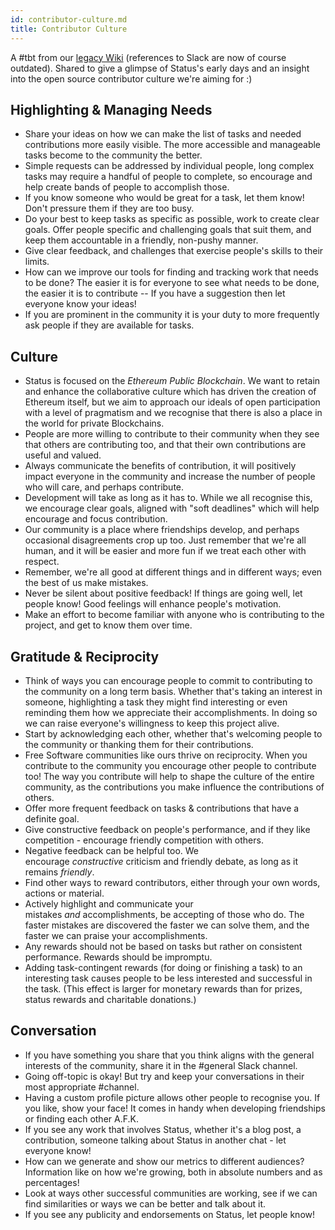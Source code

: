 ```yaml
---
id: contributor-culture.md
title: Contributor Culture
---
```


A #tbt from our [legacy Wiki](https://github.com/status-im/legacy-wiki/blob/master/archive/Getting_Involved.md) (references to Slack are now of course outdated). Shared to give a glimpse of Status's early days and an insight into the open source contributor culture we're aiming for :)

Highlighting & Managing Needs
-----------------------------

-   Share your ideas on how we can make the list of tasks and needed contributions more easily visible. The more accessible and manageable tasks become to the community the better.
-   Simple requests can be addressed by individual people, long complex tasks may require a handful of people to complete, so encourage and help create bands of people to accomplish those.
-   If you know someone who would be great for a task, let them know! Don't pressure them if they are too busy.
-   Do your best to keep tasks as specific as possible, work to create clear goals. Offer people specific and challenging goals that suit them, and keep them accountable in a friendly, non-pushy manner.
-   Give clear feedback, and challenges that exercise people's skills to their limits.
-   How can we improve our tools for finding and tracking work that needs to be done? The easier it is for everyone to see what needs to be done, the easier it is to contribute -- If you have a suggestion then let everyone know your ideas!
-   If you are prominent in the community it is your duty to more frequently ask people if they are available for tasks.

Culture
-------

-   Status is focused on the *Ethereum Public Blockchain*. We want to retain and enhance the collaborative culture which has driven the creation of Ethereum itself, but we aim to approach our ideals of open participation with a level of pragmatism and we recognise that there is also a place in the world for private Blockchains.
-   People are more willing to contribute to their community when they see that others are contributing too, and that their own contributions are useful and valued.
-   Always communicate the benefits of contribution, it will positively impact everyone in the community and increase the number of people who will care, and perhaps contribute.
-   Development will take as long as it has to. While we all recognise this, we encourage clear goals, aligned with "soft deadlines" which will help encourage and focus contribution.
-   Our community is a place where friendships develop, and perhaps occasional disagreements crop up too. Just remember that we're all human, and it will be easier and more fun if we treat each other with respect.
-   Remember, we're all good at different things and in different ways; even the best of us make mistakes.
-   Never be silent about positive feedback! If things are going well, let people know! Good feelings will enhance people's motivation.
-   Make an effort to become familiar with anyone who is contributing to the project, and get to know them over time.

Gratitude & Reciprocity
-----------------------

-   Think of ways you can encourage people to commit to contributing to the community on a long term basis. Whether that's taking an interest in someone, highlighting a task they might find interesting or even reminding them how we appreciate their accomplishments. In doing so we can raise everyone's willingness to keep this project alive.
-   Start by acknowledging each other, whether that's welcoming people to the community or thanking them for their contributions.
-   Free Software communities like ours thrive on reciprocity. When you contribute to the community you encourage other people to contribute too! The way you contribute will help to shape the culture of the entire community, as the contributions you make influence the contributions of others.
-   Offer more frequent feedback on tasks & contributions that have a definite goal.
-   Give constructive feedback on people's performance, and if they like competition - encourage friendly competition with others.
-   Negative feedback can be helpful too. We encourage *constructive* criticism and friendly debate, as long as it remains *friendly*.
-   Find other ways to reward contributors, either through your own words, actions or material.
-   Actively highlight and communicate your mistakes *and* accomplishments, be accepting of those who do. The faster mistakes are discovered the faster we can solve them, and the faster we can praise your accomplishments.
-   Any rewards should not be based on tasks but rather on consistent performance. Rewards should be impromptu.
-   Adding task-contingent rewards (for doing or finishing a task) to an interesting task causes people to be less interested and successful in the task. (This effect is larger for monetary rewards than for prizes, status rewards and charitable donations.)

Conversation
------------

-   If you have something you share that you think aligns with the general interests of the community, share it in the #general Slack channel.
-   Going off-topic is okay! But try and keep your conversations in their most appropriate #channel.
-   Having a custom profile picture allows other people to recognise you. If you like, show your face! It comes in handy when developing friendships or finding each other A.F.K.
-   If you see any work that involves Status, whether it's a blog post, a contribution, someone talking about Status in another chat - let everyone know!
-   How can we generate and show our metrics to different audiences? Information like on how we're growing, both in absolute numbers and as percentages!
-   Look at ways other successful communities are working, see if we can find similarities or ways we can be better and talk about it.
-   If you see any publicity and endorsements on Status, let people know!
